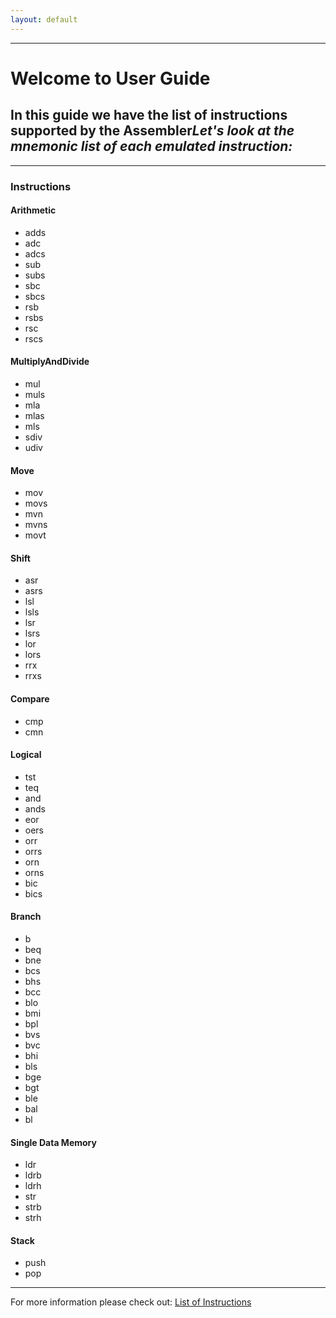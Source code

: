 ```yaml
---
layout: default
---
```



* * *

<h1> Welcome to User Guide </h1>

<h2>In this guide we have the list of instructions supported by the Assembler<i>Let's look at the mnemonic list of each emulated instruction:</i></h2>
<hr>
<h3>Instructions</h3>
<h4>Arithmetic</h4>
<ul>
<li> adds</li>
<li> adc </li>
<li> adcs</li>
<li> sub </li>
<li> subs </li>
<li> sbc </li>
<li> sbcs</li>
<li> rsb</li>
<li> rsbs</li>
<li> rsc</li>
<li> rscs</li>
</ul>

<h4>MultiplyAndDivide</h4>
<ul>
<li> mul</li>
<li> muls </li>
<li> mla</li>
<li> mlas </li>
<li> mls </li>
<li> sdiv </li>
<li> udiv </li>
</ul>

<h4>Move</h4>
<ul>
<li> mov</li>
<li> movs </li>
<li> mvn</li>
<li> mvns </li>
<li> movt </li>
</ul>

<h4>Shift</h4>
<ul>
<li> asr</li>
<li> asrs </li>
<li> lsl</li>
<li> lsls </li>
<li> lsr </li>
<li> lsrs </li>
<li> lor </li>
<li> lors </li>
<li> rrx </li>
<li> rrxs </li>
</ul>

<h4>Compare</h4>
<ul>
<li> cmp</li>
<li> cmn </li>
</ul>


<h4>Logical</h4>
<ul>
<li> tst</li>
<li> teq </li>
<li> and</li>
<li> ands </li>
<li> eor</li>
<li> oers </li>
<li> orr </li>
<li> orrs </li>
<li> orn</li>
<li> orns </li>
<li> bic </li>
<li> bics </li>
</ul>

<h4>Branch</h4>
<ul>
<li> b</li>
<li> beq </li>
<li> bne</li>
<li> bcs </li>
<li> bhs</li>
<li> bcc </li>
<li> blo </li>
<li> bmi </li>
<li> bpl</li>
<li> bvs </li>
<li> bvc </li>
<li> bhi </li>
<li> bls </li>
<li> bge </li>
<li> bgt </li>
<li> ble </li>
<li> bal </li>
<li> bl </li>
</ul>


<h4>Single Data Memory</h4>
<ul>
<li> ldr</li>
<li> ldrb </li>
<li> ldrh</li>
<li> str </li>
<li> strb</li>
<li> strh </li>
</ul>

<h4>Stack</h4>
<ul>
<li> push</li>
<li> pop </li>
</ul>

* * *

<p> For more information please check out: <a href="https://github.com/kasirgalabs/ETUmulator/blob/1739f15f207d1c1c8ff80680ebd1693eb7982c0b/src/main/antlr/Assembler.g4">List of Instructions</a>
